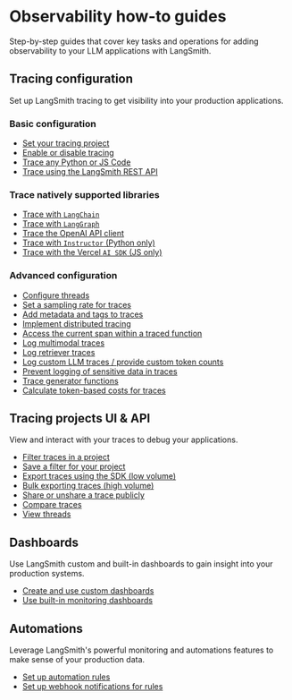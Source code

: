 # Observability how-to guides

Step-by-step guides that cover key tasks and operations for adding observability to your LLM applications with LangSmith.

## Tracing configuration

Set up LangSmith tracing to get visibility into your production applications.

### Basic configuration

- [Set your tracing project](./how_to_guides/tracing/log_traces_to_project)
- [Enable or disable tracing](./how_to_guides/tracing/toggle_tracing)
- [Trace any Python or JS Code](./how_to_guides/tracing/annotate_code)
- [Trace using the LangSmith REST API](./how_to_guides/tracing/trace_with_api)

### Trace natively supported libraries

- [Trace with `LangChain`](./how_to_guides/tracing/trace_with_langchain)
- [Trace with `LangGraph`](./how_to_guides/tracing/trace_with_langgraph)
- [Trace the OpenAI API client](./how_to_guides/tracing/annotate_code#wrap-the-openai-client)
- [Trace with `Instructor` (Python only)](./how_to_guides/tracing/trace_with_instructor)
- [Trace with the Vercel `AI SDK` (JS only)](./how_to_guides/tracing/trace_with_vercel_ai_sdk)

### Advanced configuration

- [Configure threads](./how_to_guides/monitoring/threads)
- [Set a sampling rate for traces](./how_to_guides/tracing/sample_traces)
- [Add metadata and tags to traces](./how_to_guides/tracing/add_metadata_tags)
- [Implement distributed tracing](./how_to_guides/tracing/distributed_tracing)
- [Access the current span within a traced function](./how_to_guides/tracing/access_current_span)
- [Log multimodal traces](./how_to_guides/tracing/log_multimodal_traces)
- [Log retriever traces](./how_to_guides/tracing/log_retriever_trace)
- [Log custom LLM traces / provide custom token counts](./how_to_guides/tracing/log_llm_trace)
- [Prevent logging of sensitive data in traces](./how_to_guides/tracing/mask_inputs_outputs)
- [Trace generator functions](./how_to_guides/tracing/trace_generator_functions)
- [Calculate token-based costs for traces](./how_to_guides/tracing/calculate_token_based_costs)

## Tracing projects UI & API

View and interact with your traces to debug your applications.

- [Filter traces in a project](./how_to_guides/monitoring/filter_traces_in_application)
- [Save a filter for your project](./how_to_guides/monitoring/filter_traces_in_application#saved-filters)
- [Export traces using the SDK (low volume)](./how_to_guides/tracing/export_traces)
- [Bulk exporting traces (high volume)](./how_to_guides/tracing/data_export)
- [Share or unshare a trace publicly](./how_to_guides/tracing/share_trace)
- [Compare traces](./how_to_guides/tracing/compare_traces)
- [View threads](./how_to_guides/monitoring/threads#view-threads)

## Dashboards

Use LangSmith custom and built-in dashboards to gain insight into your production systems.

- [Create and use custom dashboards](./how_to_guides/monitoring/dashboards)
- [Use built-in monitoring dashboards](./how_to_guides/monitoring/use_monitoring_charts)

## Automations

Leverage LangSmith's powerful monitoring and automations features to make sense of your production data.

- [Set up automation rules](./how_to_guides/monitoring/rules)
- [Set up webhook notifications for rules](./how_to_guides/monitoring/webhooks)

